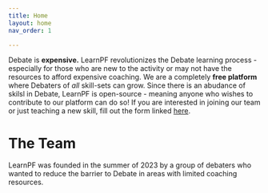 ```yaml
---
title: Home
layout: home 
nav_order: 1

--- 
```


Debate is **expensive.** LearnPF revolutionizes the Debate learning process - especially for those who are new to the activity or may not have the resources to afford expensive coaching. We are a completely **free platform** where Debaters of *all* skill-sets can grow. Since there is an abudance of skilsl in Debate, LearnPF is open-source - meaning anyone who wishes to contribute to our platform can do so! If you are interested in joining our team or just teaching a new skill, fill out the form linked [here](https://forms.gle/aKQGCi8uQcKj89iQ6).  


# The Team 

LearnPF was founded in the summer of 2023 by a group of debaters who wanted to reduce the barrier to Debate in areas with limited coaching resources. 


